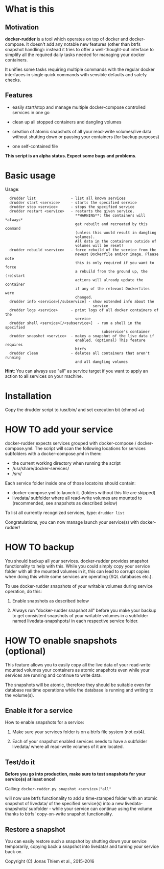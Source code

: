 
# What is this


## Motivation

**docker-rudder** is a tool which operates on top of docker and
docker-compose. It doesn't add any notable new features (other than btrfs
snapshot handling): instead it tries to offer a well-thought-out interface
to simplify all the required daily tasks needed for managing your docker
containers.

It unifies some tasks requiring multiple commands with the regular docker
interfaces in single quick commands with sensible defaults and satefy
checks.


## Features

- easily start/stop and manage multiple docker-compose controlled
  services in one go

- clean up all stopped containers and dangling volumes

- creation of atomic snapshots of all your read-write volumes/live data
  without shutting down or pausing your containers (for backup purposes)

- one self-contained file

**This script is an alpha status. Expect some bugs and problems.**



# Basic usage

Usage:

```
  drudder list                - list all known services
  drudder start <service>     - starts the specified service
  drudder stop <service>      - stops the specified service
  drudder restart <service>   - restarts the given service.
                                **WARNING**: the containers will *always*
                                get rebuilt and recreated by this command
                                (unless this would result in dangling
                                volumes).
                                All data in the containers outside of
                                volumes will be reset!
  drudder rebuild <service>   - force rebuild of the service from the
                                newest Dockerfile and/or image. Please note
                                this is only required if you want to force
                                a rebuild from the ground up, the (re)start
                                actions will already update the container 
                                if any of the relevant Dockerfiles were
                                changed.
  drudder info <service>[/subservice] - show extended info about the
                                        service
  drudder logs <service>      - print logs of all docker containers of the
                                service
  drudder shell <service>[/<subservice>]  - run a shell in the specified
                                            subservice's container
  drudder snapshot <service>  - makes a snapshot of the live data if
                                enabled. (optional) This feature requires
                                btrfs
  drudder clean               - deletes all containers that aren't running
                                and all dangling volumes
```

**Hint**: You can always use "all" as service target if you want to apply
an action to all services on your machine.



# Installation

Copy the drudder script to /usr/bin/ and set execution bit (chmod +x)



# HOW TO add your service

docker-rudder expects services grouped with docker-compose /
docker-compose.yml. The script will scan the following locations for
services subfolders with a docker-compose.yml in them:

- the current working directory when running the script
- /usr/share/docker-services/  
- /srv/

Each service folder inside one of those locatoins should contain:

- docker-compose.yml to launch it. (folders without this file are skipped)
- livedata/ subfolder where all read-write volumes are mounted to
                            (recommended, see snapshots as described below)

To list all currently recognized services, type: `drudder list`

Congratulations, you can now manage launch your service(s) with
docker-rudder!



# HOW TO backup

You should backup all your services. docker-rudder provides snapshot
functionality to help with this. While you could simply copy your service
folder with all the mounted volumes in it, this can lead to corrupt copies
when doing this while some services are operating (SQL databases etc.).

To use docker-rudder snapshots of your writable volumes during service
operation, do this:

1. Enable snapshots as described below

2. Always run "docker-rudder snapshot all" before you make your backup
   to get consistent snapshots of your writable volumes in a subfolder
   named livedata-snapshpots/ in each respective service folder.



# HOW TO enable snapshots (optional)

This feature allows you to easily copy all the live data of your read-write
mounted volumes your containers as atomic snapshots even while your
services are running and continue to write data.

The snapshots will be atomic, therefore they should be suitable even for
database realtime operations while the database is running and writing to
the volume(s).


## Enable it for a service

How to enable snapshots for a service:

1. Make sure your services folder is on a btrfs file system (not ext4).

2. Each of your snapshot enabled services needs to have a subfolder
   livedata/ where all read-write volumes of it are located.


## Test/do it

**Before you go into production, make sure to test snapshots for your
service(s) at least once!**

Calling:
   ``` docker-rudder.py snapshot <service>|"all" ```

will now use btrfs functionality to add a time-stamped folder with an
atomic snapshot of livedata/ of the specified service(s) into a new
livedata-snapshots/ subfolder - while your service can continue using the
volume thanks to btrfs' copy-on-write snapshot functionality.


## Restore a snapshot

You can easily restore such a snapshot by shutting down your service
temporarily, copying back a snapshot into livedata/ and turning your
service back on.



Copyright (C) Jonas Thiem et al., 2015-2016


